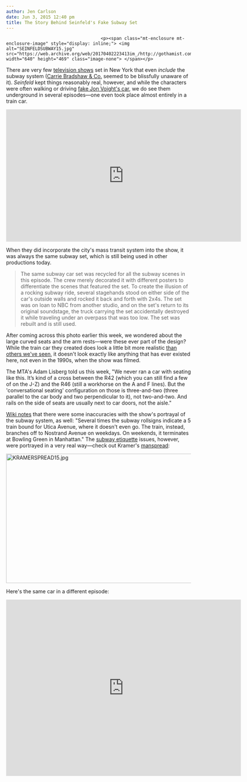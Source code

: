 ```yaml
---
author: Jen Carlson
date: Jun 3, 2015 12:40 pm
title: The Story Behind Seinfeld's Fake Subway Set
---
```


	
										<p><span class="mt-enclosure mt-enclosure-image" style="display: inline;"> <img alt="SEINFELDSUBWAY15.jpg" src="https://web.archive.org/web/20170402223413im_/http://gothamist.com/attachments/arts_jen/SEINFELDSUBWAY15.jpg" width="640" height="469" class="image-none"> </span></p>

<p>There are very few <a href="https://web.archive.org/web/20170402223413/http://gothamist.com/tags/nycasseenontv">television shows</a> set in New York that even <em>include</em> the subway system (<a href="https://web.archive.org/web/20170402223413/http://gothamist.com/tags/sexandthecity">Carrie Bradshaw &amp; Co.</a> seemed to be blissfully unaware of it). <em>Seinfeld</em> kept things reasonably real, however, and while the characters were often walking or driving <a href="https://web.archive.org/web/20170402223413/https://www.youtube.com/watch?v=fm2iNNqj2fQ">fake Jon Voight&apos;s car</a>, we do see them underground in several episodes&#x2014;one even took place almost entirely in a train car. </p>

<p><iframe width="640" height="360" src="https://web.archive.org/web/20170402223413if_/https://www.youtube.com/embed/NtsIazfl4PY" frameborder="0" allowfullscreen></iframe></p>

<p>When they did incorporate the city&apos;s mass transit system into the show, it was always the same subway set, which is still being used in other productions today.</p>

<blockquote>The same subway car set was recycled for all the subway scenes in this episode. The crew merely decorated it with different posters to differentiate the scenes that featured the set. To create the illusion of a rocking subway ride, several stagehands stood on either side of the car&apos;s outside walls and rocked it back and forth with 2x4s. The set was on loan to NBC from another studio, and on the set&apos;s return to its original soundstage, the truck carrying the set accidentally destroyed it while traveling under an overpass that was too low. The set was rebuilt and is still used.</blockquote>

<p>After coming across this photo earlier this week, we wondered about the large curved seats and the arm rests&#x2014;were these ever part of the design? While the train car they created does look a little bit more realistic <a href="https://web.archive.org/web/20170402223413/http://gothamist.com/2012/12/04/does_the_mindy_project_have_the_mos.php#photo-1">than others we&apos;ve seen</a>, it doesn&apos;t look exactly like anything that has ever existed here, not even in the 1990s, when the show was filmed. </p>

<p>The MTA&apos;s Adam Lisberg told us this week, &quot;We never ran a car with seating like this. It&#x2019;s kind of a cross between the R42 (which you can still find a few of on the J-Z) and the R46 (still a workhorse on the A and F lines). But the &apos;conversational seating&apos; configuration on those is three-and-two (three parallel to the car body and two perpendicular to it), not two-and-two. And rails on the side of seats are usually next to car doors, not the aisle.&quot;</p>

<p><a href="https://web.archive.org/web/20170402223413/http://seinfeld.wikia.com/wiki/The_Subway">Wiki notes</a> that there were some inaccuracies with the show&apos;s portrayal of the subway system, as well: &quot;Several times the subway rollsigns indicate a 5 train bound for Utica Avenue, where it doesn&apos;t even go. The train, instead, branches off to Nostrand Avenue on weekdays. On weekends, it terminates at Bowling Green in Manhattan.&quot;  The <a href="https://web.archive.org/web/20170402223413/http://gothamist.com/tags/subwayetiquette">subway etiquette</a> issues, however, were portrayed in a very real way&#x2014;check out Kramer&apos;s <a href="https://web.archive.org/web/20170402223413/http://gothamist.com/tags/manspreading">manspread</a>:</p>

<p><span class="mt-enclosure mt-enclosure-image" style="display: inline;"> <img alt="KRAMERSPREAD15.jpg" src="https://web.archive.org/web/20170402223413im_/http://gothamist.com/attachments/arts_jen/KRAMERSPREAD15.jpg" width="640" height="352" class="image-none"> </span></p>

<p>Here&apos;s the same car in a different episode: </p>

<p><iframe width="640" height="480" src="https://web.archive.org/web/20170402223413if_/https://www.youtube.com/embed/IFE9C7BBkTY" frameborder="0" allowfullscreen></iframe></p>					
										
									
				